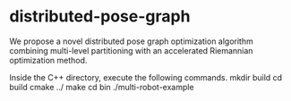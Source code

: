 # distributed-pose-graph
We propose a novel distributed pose graph optimization algorithm combining multi-level partitioning with an accelerated Riemannian optimization method.

Inside the C++ directory, execute the following commands.
mkdir build
cd build
cmake ../
make
cd bin
./multi-robot-example
